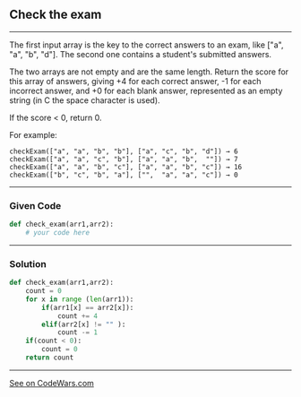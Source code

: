 ## Check the exam
---

The first input array is the key to the correct answers to an exam, like ["a", "a", "b", "d"]. The second one contains a student's submitted answers.

The two arrays are not empty and are the same length. Return the score for this array of answers, giving +4 for each correct answer, -1 for each incorrect answer, and +0 for each blank answer, represented as an empty string (in C the space character is used).

If the score < 0, return 0.

For example:

```
checkExam(["a", "a", "b", "b"], ["a", "c", "b", "d"]) → 6
checkExam(["a", "a", "c", "b"], ["a", "a", "b",  ""]) → 7
checkExam(["a", "a", "b", "c"], ["a", "a", "b", "c"]) → 16
checkExam(["b", "c", "b", "a"], ["",  "a", "a", "c"]) → 0
```
---

### Given Code


```python
def check_exam(arr1,arr2):
    # your code here
```

---

### Solution

```python
def check_exam(arr1,arr2):
    count = 0
    for x in range (len(arr1)):
        if(arr1[x] == arr2[x]):
            count += 4
        elif(arr2[x] != "" ):
            count -= 1
    if(count < 0):
        count = 0
    return count
```


---


[See on CodeWars.com](https://www.codewars.com/kata/5a3dd29055519e23ec000074)
